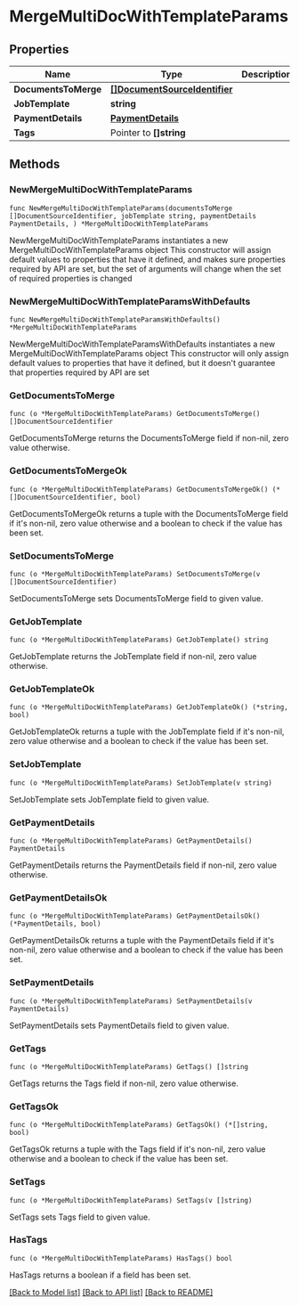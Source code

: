 # MergeMultiDocWithTemplateParams

## Properties

Name | Type | Description | Notes
------------ | ------------- | ------------- | -------------
**DocumentsToMerge** | [**[]DocumentSourceIdentifier**](DocumentSourceIdentifier.md) |  | 
**JobTemplate** | **string** |  | 
**PaymentDetails** | [**PaymentDetails**](PaymentDetails.md) |  | 
**Tags** | Pointer to **[]string** |  | [optional] 

## Methods

### NewMergeMultiDocWithTemplateParams

`func NewMergeMultiDocWithTemplateParams(documentsToMerge []DocumentSourceIdentifier, jobTemplate string, paymentDetails PaymentDetails, ) *MergeMultiDocWithTemplateParams`

NewMergeMultiDocWithTemplateParams instantiates a new MergeMultiDocWithTemplateParams object
This constructor will assign default values to properties that have it defined,
and makes sure properties required by API are set, but the set of arguments
will change when the set of required properties is changed

### NewMergeMultiDocWithTemplateParamsWithDefaults

`func NewMergeMultiDocWithTemplateParamsWithDefaults() *MergeMultiDocWithTemplateParams`

NewMergeMultiDocWithTemplateParamsWithDefaults instantiates a new MergeMultiDocWithTemplateParams object
This constructor will only assign default values to properties that have it defined,
but it doesn't guarantee that properties required by API are set

### GetDocumentsToMerge

`func (o *MergeMultiDocWithTemplateParams) GetDocumentsToMerge() []DocumentSourceIdentifier`

GetDocumentsToMerge returns the DocumentsToMerge field if non-nil, zero value otherwise.

### GetDocumentsToMergeOk

`func (o *MergeMultiDocWithTemplateParams) GetDocumentsToMergeOk() (*[]DocumentSourceIdentifier, bool)`

GetDocumentsToMergeOk returns a tuple with the DocumentsToMerge field if it's non-nil, zero value otherwise
and a boolean to check if the value has been set.

### SetDocumentsToMerge

`func (o *MergeMultiDocWithTemplateParams) SetDocumentsToMerge(v []DocumentSourceIdentifier)`

SetDocumentsToMerge sets DocumentsToMerge field to given value.


### GetJobTemplate

`func (o *MergeMultiDocWithTemplateParams) GetJobTemplate() string`

GetJobTemplate returns the JobTemplate field if non-nil, zero value otherwise.

### GetJobTemplateOk

`func (o *MergeMultiDocWithTemplateParams) GetJobTemplateOk() (*string, bool)`

GetJobTemplateOk returns a tuple with the JobTemplate field if it's non-nil, zero value otherwise
and a boolean to check if the value has been set.

### SetJobTemplate

`func (o *MergeMultiDocWithTemplateParams) SetJobTemplate(v string)`

SetJobTemplate sets JobTemplate field to given value.


### GetPaymentDetails

`func (o *MergeMultiDocWithTemplateParams) GetPaymentDetails() PaymentDetails`

GetPaymentDetails returns the PaymentDetails field if non-nil, zero value otherwise.

### GetPaymentDetailsOk

`func (o *MergeMultiDocWithTemplateParams) GetPaymentDetailsOk() (*PaymentDetails, bool)`

GetPaymentDetailsOk returns a tuple with the PaymentDetails field if it's non-nil, zero value otherwise
and a boolean to check if the value has been set.

### SetPaymentDetails

`func (o *MergeMultiDocWithTemplateParams) SetPaymentDetails(v PaymentDetails)`

SetPaymentDetails sets PaymentDetails field to given value.


### GetTags

`func (o *MergeMultiDocWithTemplateParams) GetTags() []string`

GetTags returns the Tags field if non-nil, zero value otherwise.

### GetTagsOk

`func (o *MergeMultiDocWithTemplateParams) GetTagsOk() (*[]string, bool)`

GetTagsOk returns a tuple with the Tags field if it's non-nil, zero value otherwise
and a boolean to check if the value has been set.

### SetTags

`func (o *MergeMultiDocWithTemplateParams) SetTags(v []string)`

SetTags sets Tags field to given value.

### HasTags

`func (o *MergeMultiDocWithTemplateParams) HasTags() bool`

HasTags returns a boolean if a field has been set.


[[Back to Model list]](../README.md#documentation-for-models) [[Back to API list]](../README.md#documentation-for-api-endpoints) [[Back to README]](../README.md)



